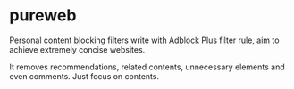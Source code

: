 # pureweb

Personal content blocking filters write with Adblock Plus filter rule, aim to achieve extremely concise websites.

It removes recommendations, related contents, unnecessary elements and even comments. Just focus on contents.
